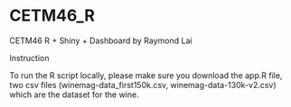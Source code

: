 # CETM46_R
CETM46 R + Shiny + Dashboard by Raymond Lai

Instruction

To run the R script locally, please make sure you download the app.R file, two csv files (winemag-data_first150k.csv, winemag-data-130k-v2.csv) which are the dataset for the wine.


